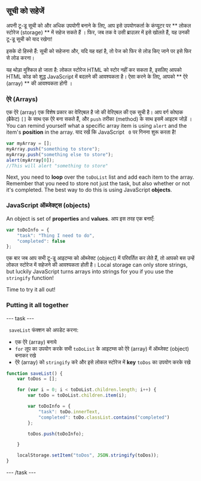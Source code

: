 ## सूची को सहेजें
अपनी टू-डू सूची को और अधिक उपयोगी बनाने के लिए, आप इसे उपयोगकर्ता के कंप्यूटर पर ** लोकल स्टोरेज (storage) ** में सहेज सकते हैं । फिर, जब तक वे उसी ब्राउज़र में इसे खोलते हैं, यह उनकी टू-डू सूची को याद रखेगा!

इसके दो हिस्से हैं: सूची को सहेजना और, यदि यह वहां है, तो पेज को फिर से लोड किए जाने पर इसे फिर से लोड करना।

यह थोड़ा मुश्किल हो जाता है: लोकल स्टोरेज HTML को स्टोर नहीं कर सकता है, इसलिए आपको HTML कोड को शुद्ध JavaScript में बदलने की आवश्यकता है। ऐसा करने के लिए, आपको ** ऐरे (array) ** की आवश्यकता होगी ।

### ऐरे (Arrays)
एक ऐरे (array) एक विशेष प्रकार का वेरिएबल है जो की वेरिएबल की एक सूची है। आप वर्ग कोष्ठक (ब्रैकेट) ` [] ` के साथ एक ऐरे बना सकते हैं, और `push` तरीका (method) के साथ इसमें आइटम जोड़ें । You can remind yourself what a specific array item is using `alert` and the item's **position** in the array. याद रखें कि JavaScript ` 0` पर गिनना शुरू करता है!

```JavaScript
var myArray = [];
myArray.push("something to store");
myArray.push("something else to store");
alert(myArray[0]);
//This will alert "something to store"
```

Next, you need to **loop** over the `toDoList` list and add each item to the array. Remember that you need to store not just the task, but also whether or not it's completed. The best way to do this is using JavaScript **objects**.

### JavaScript ऑब्जेक्ट्स (objects)
An object is set of **properties** and **values**. आप इस तरह एक बनाएँ:

```JavaScript
var toDoInfo = {
    "task": "Thing I need to do",
    "completed": false
};
```

एक बार जब आप सभी टू-डू आइटम्स को ऑब्जेक्ट (object) में परिवर्तित कर लेते हैं, तो आपको बस उन्हें लोकल स्टोरेज में सहेजने की आवश्यकता होती है। Local storage can only store strings, but luckily JavaScript turns arrays into strings for you if you use the `stringify` function!

Time to try it all out!

### Putting it all together

--- task ---

` saveList` फंक्शन को अपडेट करना:
  - एक ऐरे (array) बनाये
  - `for` लूप का उपयोग करके सभी `toDoList` के आइटम्स को ऐरे (array) में ऑब्जेक्ट (object) बनाकर रखे
  - ऐरे (array) को `stringify` करे और इसे लोकल स्टोरेज में **key** `toDos` का उपयोग करके रखे

```JavaScript
function saveList() {
    var toDos = [];

    for (var i = 0; i < toDoList.children.length; i++) {
        var toDo = toDoList.children.item(i);

        var toDoInfo = {
            "task": toDo.innerText,
            "completed": toDo.classList.contains("completed")
        };

        toDos.push(toDoInfo);

    }

    localStorage.setItem("toDos", JSON.stringify(toDos));
}
```

--- /task ---
